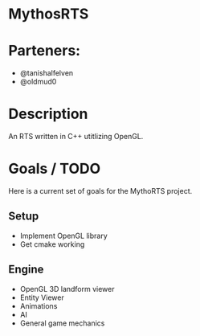 MythosRTS
===

# Parteners: 
 - @tanishalfelven
 - @oldmud0

# Description
An RTS written in C++ utitlizing OpenGL.

# Goals / TODO
Here is a current set of goals for the MythoRTS project.

## Setup
 - Implement OpenGL library
 - Get cmake working

## Engine
 - OpenGL 3D landform viewer
 - Entity Viewer
 - Animations
 - AI
 - General game mechanics